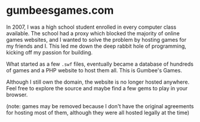 # gumbeesgames.com

In 2007, I was a high school student enrolled in every computer class available. The school had a proxy which blocked the majority of online games websites, and I wanted to solve the problem by hosting games for my friends and I. This led me down the deep rabbit hole of programming, kicking off my passion for building.

What started as a few `.swf` files, eventually became a database of hundreds of games and a PHP website to host them all. This is Gumbee's Games.

Although I still own the domain, the website is no longer hosted anywhere. Feel free to explore the source and maybe find a few gems to play in your browser.

(note: games may be removed because I don't have the original agreements for hosting most of them, although they were all hosted legally at the time)
